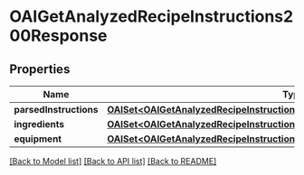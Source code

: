 # OAIGetAnalyzedRecipeInstructions200Response

## Properties
Name | Type | Description | Notes
------------ | ------------- | ------------- | -------------
**parsedInstructions** | [**OAISet&lt;OAIGetAnalyzedRecipeInstructions200ResponseParsedInstructionsInner&gt;***](OAIGetAnalyzedRecipeInstructions200ResponseParsedInstructionsInner.md) |  | 
**ingredients** | [**OAISet&lt;OAIGetAnalyzedRecipeInstructions200ResponseIngredientsInner&gt;***](OAIGetAnalyzedRecipeInstructions200ResponseIngredientsInner.md) |  | 
**equipment** | [**OAISet&lt;OAIGetAnalyzedRecipeInstructions200ResponseIngredientsInner&gt;***](OAIGetAnalyzedRecipeInstructions200ResponseIngredientsInner.md) |  | 

[[Back to Model list]](../README.md#documentation-for-models) [[Back to API list]](../README.md#documentation-for-api-endpoints) [[Back to README]](../README.md)


